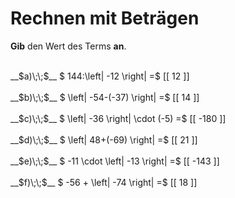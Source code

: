 <!--
version:  0.0.1

language: de

@style
main > *:not(:last-child) {
  margin-bottom: 3rem;
}

input {
    text-align: center;
}

.flex-container {
    display: flex;
    flex-wrap: wrap;
    align-items: stretch;
    gap: 20px;
}

.flex-child {
    flex: 1;
    min-width: 350px;
    margin-right: 20px;
}

@media (max-width: 400px) {
    .flex-child {
        flex: 100%;
        margin-right: 0;
    }
}
@end

formula: \carry   \textcolor{red}{\scriptsize #1}
formula: \digit   \rlap{\carry{#1}}\phantom{#2}#2
formula: \permil  \text{‰}

import: https://raw.githubusercontent.com/LiaTemplates/Tikz-Jax/main/README.md

script: https://cdn.jsdelivr.net/gh/LiaTemplates/Tikz-Jax@main/dist/index.js


tags: Betrag, Negative Zahlen, sehr leicht, sehr niedrig, Angeben

comment: Rechne mit Beträgen von ganzen Zahlen im Kopf.

author: Martin Lommatzsch

-->




# Rechnen mit Beträgen

**Gib** den Wert des Terms **an**.

<section class="flex-container">

<div class="flex-child">
<br>
__$a)\;\;$__ $ 144:\left| -12 \right| =$ [[  12  ]]
<br>
</div> 
<div class="flex-child">
<br>
__$b)\;\;$__ $ \left| -54-(-37) \right| =$ [[  14  ]]
<br>
</div> 
<div class="flex-child">
<br>
__$c)\;\;$__ $ \left| -36 \right| \cdot (-5) =$ [[  -180  ]]
<br>
</div> 
<div class="flex-child">
<br>
__$d)\;\;$__ $ \left| 48+(-69) \right| =$ [[  21  ]]
<br>
</div> 
<div class="flex-child">
<br>
__$e)\;\;$__ $ -11 \cdot \left| -13 \right| =$ [[  -143  ]]
<br>
</div> 
<div class="flex-child">
<br>
__$f)\;\;$__ $ -56 + \left| -74 \right| =$ [[  18  ]]
<br>
</div> 
</section>
<br>
<br>
<br>
<br>

